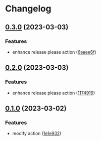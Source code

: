 # Changelog

## [0.3.0](https://github.com/samuele-cozzi/obsidian-marp-slides/compare/v0.2.0...v0.3.0) (2023-03-03)


### Features

* enhance release please action ([6aaee6f](https://github.com/samuele-cozzi/obsidian-marp-slides/commit/6aaee6fe08439e546645f4e2939d03d36ca39a9a))

## [0.2.0](https://github.com/samuele-cozzi/obsidian-marp-slides/compare/v0.1.0...v0.2.0) (2023-03-03)


### Features

* enhance release please action ([1174919](https://github.com/samuele-cozzi/obsidian-marp-slides/commit/117491979f38784ec00d38f5defe4a72220f5d6b))

## [0.1.0](https://github.com/samuele-cozzi/obsidian-marp-slides/compare/v0.0.1...v0.1.0) (2023-03-02)


### Features

* modify action ([1e1e932](https://github.com/samuele-cozzi/obsidian-marp-slides/commit/1e1e932347172758bb2993cb8929d965b2aa961d))
